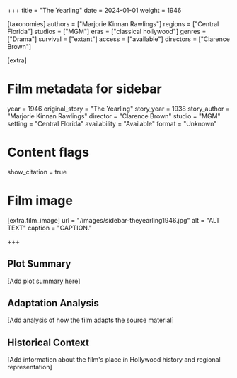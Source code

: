+++
title = "The Yearling"
date = 2024-01-01
weight = 1946

[taxonomies]
authors = ["Marjorie Kinnan Rawlings"]
regions = ["Central Florida"]
studios = ["MGM"]
eras = ["classical hollywood"]
genres = ["Drama"]
survival = ["extant"]
access = ["available"]
directors = ["Clarence Brown"]

[extra]
# Film metadata for sidebar
year = 1946
original_story = "The Yearling"
story_year = 1938
story_author = "Marjorie Kinnan Rawlings"
director = "Clarence Brown"
studio = "MGM"
setting = "Central Florida"
availability = "Available"
format = "Unknown"

# Content flags
show_citation = true

# Film image
[extra.film_image]
url = "/images/sidebar-theyearling1946.jpg"
alt = "ALT TEXT"
caption = "CAPTION."

+++

## Plot Summary

[Add plot summary here]

## Adaptation Analysis

[Add analysis of how the film adapts the source material]

## Historical Context

[Add information about the film's place in Hollywood history and regional representation]